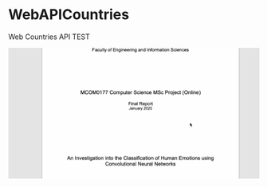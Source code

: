 # WebAPICountries
Web Countries API TEST


![Output sample](https://github.com/Mike-Wilkins/WebAPICountries/blob/master/Test.gif)

